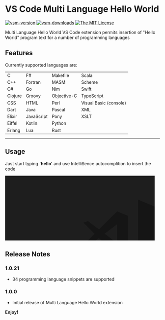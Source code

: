 # VS Code Multi Language Hello World

[![vsm-version](https://img.shields.io/visual-studio-marketplace/v/SergeLamikhov.multilanguagehelloworld?style=flat-square&label=VS%20Marketplace&logo=visual-studio-code)](https://marketplace.visualstudio.com/items?itemName=SergeLamikhov.multilanguagehelloworld)
[![vsm-downloads](https://img.shields.io/visual-studio-marketplace/d/SergeLamikhov.multilanguagehelloworld?style=flat-square&label=downloads&logo=visual-studio-code)](https://marketplace.visualstudio.com/items?itemName=SergeLamikhov.multilanguagehelloworld)
[![The MIT License](https://img.shields.io/badge/license-MIT-orange.svg?style=flat-square)](http://opensource.org/licenses/MIT)

Multi Language Hello World VS Code extension permits insertion of "Hello World"
program text for a number of programming languages

## Features

Currently supported languages are:

|         |            |             |                        |
| ------- | ---------- | ----------- | ---------------------- |
| C       | F#         | Makefile    | Scala                  |
| C++     | Fortran    | MASM        | Scheme                 |
| C#      | Go         | Nim         | Swift                  |
| Clojure | Groovy     | Objective-C | TypeScript             |
| CSS     | HTML       | Perl        | Visual Basic (console) |
| Dart    | Java       | Pascal      | XML                    |
| Elixir  | JavaScript | Pony        | XSLT                   |
| Eiffel  | Kotlin     | Python      |                        |
| Erlang  | Lua        | Rust        |                        |
---

## Usage

Just start typing **'hello'** and use IntelliSence autocomplition to insert the code

![alt text](example.gif)

## Release Notes

### 1.0.21

- 34 programming language snippets are supported

### 1.0.0

- Initial release of Multi Language Hello World extension

**Enjoy!**

